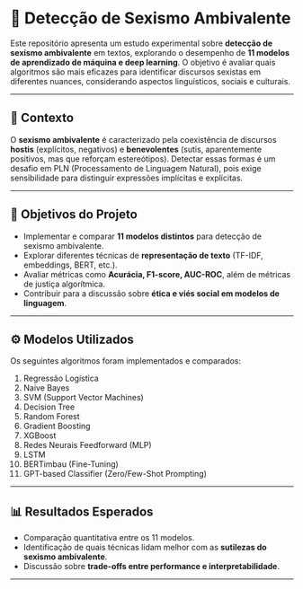 # 🧠 Detecção de Sexismo Ambivalente

Este repositório apresenta um estudo experimental sobre **detecção de sexismo ambivalente** em textos, explorando o desempenho de **11 modelos de aprendizado de máquina e deep learning**. O objetivo é avaliar quais algoritmos são mais eficazes para identificar discursos sexistas em diferentes nuances, considerando aspectos linguísticos, sociais e culturais.

---

## 📌 Contexto

O **sexismo ambivalente** é caracterizado pela coexistência de discursos **hostis** (explícitos, negativos) e **benevolentes** (sutis, aparentemente positivos, mas que reforçam estereótipos). Detectar essas formas é um desafio em PLN (Processamento de Linguagem Natural), pois exige sensibilidade para distinguir expressões implícitas e explícitas.

---

## 🚀 Objetivos do Projeto

- Implementar e comparar **11 modelos distintos** para detecção de sexismo ambivalente.  
- Explorar diferentes técnicas de **representação de texto** (TF-IDF, embeddings, BERT, etc.).  
- Avaliar métricas como **Acurácia, F1-score, AUC-ROC**, além de métricas de justiça algorítmica.  
- Contribuir para a discussão sobre **ética e viés social em modelos de linguagem**.  

---

## ⚙️ Modelos Utilizados

Os seguintes algoritmos foram implementados e comparados:

1. Regressão Logística  
2. Naive Bayes  
3. SVM (Support Vector Machines)  
4. Decision Tree  
5. Random Forest  
6. Gradient Boosting  
7. XGBoost  
8. Redes Neurais Feedforward (MLP)  
9. LSTM  
10. BERTimbau (Fine-Tuning)  
11. GPT-based Classifier (Zero/Few-Shot Prompting)  

---

## 📊 Resultados Esperados

- Comparação quantitativa entre os 11 modelos.  
- Identificação de quais técnicas lidam melhor com as **sutilezas do sexismo ambivalente**.  
- Discussão sobre **trade-offs entre performance e interpretabilidade**.  

---

